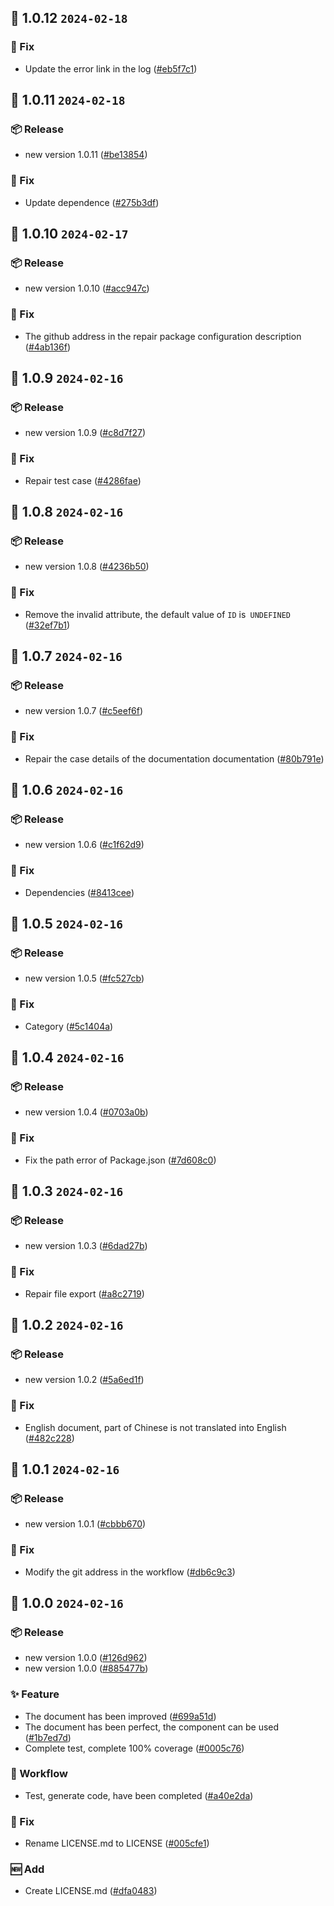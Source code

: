 ## 🎉 1.0.12 `2024-02-18`
### 🐛 Fix
- Update the error link in the log ([#eb5f7c1](https://github.com/kwooshung/react-icons/commit/eb5f7c10762a70ca01054edcd297b28672443e31))

## 🎉 1.0.11 `2024-02-18`
### 📦 Release
- new version 1.0.11 ([#be13854](https://github.com/kwooshung/react-icons/commit/be138547013594fc314b457df0c40d4c164621ce))
### 🐛 Fix
- Update dependence ([#275b3df](https://github.com/kwooshung/react-icons/commit/275b3df1aab42434e2f85d56de6811c165f434f2))

## 🎉 1.0.10 `2024-02-17`
### 📦 Release
- new version 1.0.10 ([#acc947c](https://github.com/kwooshung/react-icons/commit/acc947c54bfca05eb67960571e17d72b13408d6b))
### 🐛 Fix
- The github address in the repair package configuration description ([#4ab136f](https://github.com/kwooshung/react-icons/commit/4ab136f8a1942686641a8edd7daed99403ac7ac4))

## 🎉 1.0.9 `2024-02-16`
### 📦 Release
- new version 1.0.9 ([#c8d7f27](https://github.com/kwooshung/react-icons/commit/c8d7f2711dc138ca54c93dea389e3d24693d46f7))
### 🐛 Fix
- Repair test case ([#4286fae](https://github.com/kwooshung/react-icons/commit/4286fae024dd4e803c6595ebcc751c35e39d502e))

## 🎉 1.0.8 `2024-02-16`
### 📦 Release
- new version 1.0.8 ([#4236b50](https://github.com/kwooshung/react-icons/commit/4236b50ee7188254236e50c69a9c6b284146f7ac))
### 🐛 Fix
- Remove the invalid attribute, the default value of `ID` is` UNDEFINED` ([#32ef7b1](https://github.com/kwooshung/react-icons/commit/32ef7b10e8493c1cbb93c3fe7bfa34b0ff6a9135))

## 🎉 1.0.7 `2024-02-16`
### 📦 Release
- new version 1.0.7 ([#c5eef6f](https://github.com/kwooshung/react-icons/commit/c5eef6f5fe796645176af84e6324b07417e07ad9))
### 🐛 Fix
- Repair the case details of the documentation documentation ([#80b791e](https://github.com/kwooshung/react-icons/commit/80b791e67b62e1c2eddf264bfcead79e951dcd4b))

## 🎉 1.0.6 `2024-02-16`
### 📦 Release
- new version 1.0.6 ([#c1f62d9](https://github.com/kwooshung/react-icons/commit/c1f62d9c829d9c041884daccff3f5a268fa977ce))
### 🐛 Fix
- Dependencies ([#8413cee](https://github.com/kwooshung/react-icons/commit/8413cee368c8c8e8f7859184595f3997f70bf610))

## 🎉 1.0.5 `2024-02-16`
### 📦 Release
- new version 1.0.5 ([#fc527cb](https://github.com/kwooshung/react-icons/commit/fc527cbb05e11b57309ffc775b4ec1d4f9faa85f))
### 🐛 Fix
- Category ([#5c1404a](https://github.com/kwooshung/react-icons/commit/5c1404a277f375bb7087f21ff3e4477242070737))

## 🎉 1.0.4 `2024-02-16`
### 📦 Release
- new version 1.0.4 ([#0703a0b](https://github.com/kwooshung/react-icons/commit/0703a0bcf55ecef132c7492750d7ce14161674d4))
### 🐛 Fix
- Fix the path error of Package.json ([#7d608c0](https://github.com/kwooshung/react-icons/commit/7d608c0322d650f79f2052cb040c2b72bccc0c38))

## 🎉 1.0.3 `2024-02-16`
### 📦 Release
- new version 1.0.3 ([#6dad27b](https://github.com/kwooshung/react-icons/commit/6dad27bf951306af4e54ee30a009a7f717eca3d6))
### 🐛 Fix
- Repair file export ([#a8c2719](https://github.com/kwooshung/react-icons/commit/a8c2719d9373698614b415ed96790fbbdf6e3054))

## 🎉 1.0.2 `2024-02-16`
### 📦 Release
- new version 1.0.2 ([#5a6ed1f](https://github.com/kwooshung/react-icons/commit/5a6ed1f966e0da8ff90254aa6b2cfb45e151b510))
### 🐛 Fix
- English document, part of Chinese is not translated into English ([#482c228](https://github.com/kwooshung/react-icons/commit/482c228c24a72f7020ab65e0e6b4d3536ce35ba4))

## 🎉 1.0.1 `2024-02-16`
### 📦 Release
- new version 1.0.1 ([#cbbb670](https://github.com/kwooshung/react-icons/commit/cbbb67053a6b115b73468ce7605bce7a1e31e843))
### 🐛 Fix
- Modify the git address in the workflow ([#db6c9c3](https://github.com/kwooshung/react-icons/commit/db6c9c35d60c053bbe0dc399f3b94df251b5df65))

## 🎉 1.0.0 `2024-02-16`
### 📦 Release
- new version 1.0.0 ([#126d962](https://github.com/kwooshung/react-icons/commit/126d962a513b4db71bad456464e6147cce3317a0))
- new version 1.0.0 ([#885477b](https://github.com/kwooshung/react-icons/commit/885477bf2c8d0ea56c6fa830db5080bcc2a4c391))
### ✨ Feature
- The document has been improved ([#699a51d](https://github.com/kwooshung/react-icons/commit/699a51d1a9308efac90b2b9f62af4b08376577f5))
- The document has been perfect, the component can be used ([#1b7ed7d](https://github.com/kwooshung/react-icons/commit/1b7ed7daea04993b105773ab37de497e1c4f2dfd))
- Complete test, complete 100% coverage ([#0005c76](https://github.com/kwooshung/react-icons/commit/0005c76a2c204978294bba188789d1d83a4b386e))
### 🔄 Workflow
- Test, generate code, have been completed ([#a40e2da](https://github.com/kwooshung/react-icons/commit/a40e2dad5d3b7c8d84fb2dcab6598d652a1d77be))
### 🐛 Fix
- Rename LICENSE.md to LICENSE ([#005cfe1](https://github.com/kwooshung/react-icons/commit/005cfe17df82d24a8825cb224b96a2ec695a288c))
### 🆕 Add
- Create LICENSE.md ([#dfa0483](https://github.com/kwooshung/react-icons/commit/dfa0483d7036226e6533a9b36df318ce77c88f20))